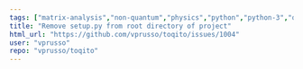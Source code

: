 ```yaml
---
tags: ["matrix-analysis","non-quantum","physics","python","python-3","quantum","quantum-computing","quantum-information","unitaryhack"]
title: "Remove setup.py from root directory of project"
html_url: "https://github.com/vprusso/toqito/issues/1004"
user: "vprusso"
repo: "vprusso/toqito"
---
```


